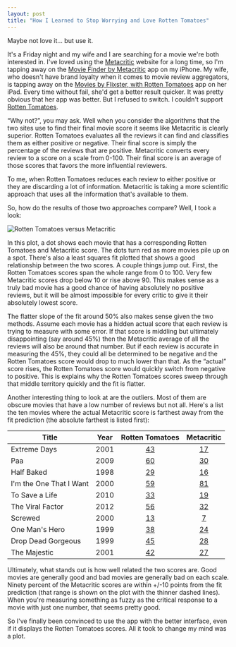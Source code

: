 ```yaml
---
layout: post
title: "How I Learned to Stop Worrying and Love Rotten Tomatoes"
---
```


Maybe not love it... but use it.

It's a Friday night and my wife and I are searching for a movie we're
both interested in. I've loved using the
[Metacritic](http://www.metacritic.com) website for a long time, so
I'm tapping away on the [Movie Finder by
Metacritic](https://itunes.apple.com/us/app/movie-finder-by-metacritic/id422164713?mt=8)
app on my iPhone. My wife, who doesn't have brand loyalty when it
comes to movie review aggregators, is tapping away on the [Movies by
Flixster, with Rotten
Tomatoes](https://itunes.apple.com/us/app/movies-by-flixster-rotten/id284235722?mt=8)
app on her iPad. Every time without fail, she'd get a better result
quicker. It was pretty obvious that her app was better. But I refused
to switch. I couldn't support [Rotten
Tomatoes](http://www.rottentomatoes.com).

“Why not?”, you may ask. Well when you consider the algorithms that
the two sites use to find their final movie score it seems like
Metacritic is clearly superior. Rotten Tomatoes evaluates all the
reviews it can find and classifies them as either positive or
negative. Their final score is simply the percentage of the reviews
that are positive. Metacritic converts every review to a score on a
scale from 0-100. Their final score is an average of those scores that
favors the more influential reviewers.

To me, when Rotten Tomatoes reduces each review to either positive or
they are discarding a lot of information. Metacritic is taking a more
scientific approach that uses all the information that's available to
them.

So, how do the results of those two approaches compare? Well, I took a
look:

![Rotten Tomatoes versus Metacritic](https://dl.dropboxusercontent.com/u/7474408/movieratings_scatter.png)

In this plot, a dot shows each movie that has a corresponding Rotten
Tomatoes and Metacritic score. The dots turn red as more movies pile
up on a spot. There's also a least squares fit plotted that shows a
good relationship between the two scores. A couple things jump
out. First, the Rotten Tomatoes scores span the whole range from 0 to
100. Very few Metacritic scores drop below 10 or rise above 90. This
makes sense as a truly bad movie has a good chance of having
absolutely no positive reviews, but it will be almost impossible for
every critic to give it their absolutely lowest score.

The flatter slope of the fit around 50% also makes sense given the two
methods. Assume each movie has a hidden actual score that each review
is trying to measure with some error. If that score is middling but
ultimately disappointing (say around 45%) then the Metacritic average
of all the reviews will also be around that number. But if each review
is accurate in measuring the 45%, they could all be determined to be
negative and the Rotten Tomatoes score would drop to much lower than
that. As the “actual” score rises, the Rotten Tomatoes score would
quickly switch from negative to positive. This is explains why the
Rotten Tomatoes scores sweep through that middle territory quickly and
the fit is flatter.

Another interesting thing to look at are the outliers. Most of them
are obscure movies that have a low number of reviews but not
all. Here's a list the ten movies where the actual Metacritic score
is farthest away from the fit prediction (the absolute farthest is
listed first):

| Title | Year | Rotten Tomatoes | Metacritic |
| ----- | ---- | :-------------: | :--------: |
| Extreme Days | 2001 | [43](http://www.rottentomatoes.com/m/extreme_days/) | [17](http://www.metacritic.com/movie/extreme-days)
| Paa | 2009 | [60](http://www.rottentomatoes.com/m/1221483-paa/) | [30](http://www.metacritic.com/movie/paa)
| Half Baked | 1998 | [29](http://www.rottentomatoes.com/m/half_baked/) | [16](http://www.metacritic.com/movie/half-baked)
| I'm the One That I Want | 2000 | [59](http://www.rottentomatoes.com/search/?search=i'm+the+one+that+i+want) | [81](http://www.metacritic.com/movie/im-the-one-that-i-want)
| To Save a Life | 2010 | [33](http://www.rottentomatoes.com/m/to_save_a_life/) | [19](http://www.metacritic.com/movie/to-save-a-life)
| The Viral Factor | 2012 | [56](http://www.rottentomatoes.com/search/?search=the+viral+factor) | [32](http://www.metacritic.com/movie/the-viral-factor)
| Screwed | 2000 | [13](http://www.rottentomatoes.com/m/1097242-screwed/) | [7](http://www.metacritic.com/movie/screwed)
| One Man's Hero | 1999 | [38](http://www.rottentomatoes.com/search/?search=one+man's+hero) | [24](http://www.metacritic.com/movie/one-mans-hero)
| Drop Dead Gorgeous | 1999 | [45](http://www.rottentomatoes.com/m/drop_dead_gorgeous/) | [28](http://www.metacritic.com/movie/drop-dead-gorgeous)
| The Majestic | 2001 | [42](http://www.rottentomatoes.com/m/majestic/) | [27](http://www.metacritic.com/movie/the-majestic)

Ultimately, what stands out is how well related the two scores
are. Good movies are generally good and bad movies are generally bad
on each scale. Ninety percent of the Metacritic scores are within
+/-10 points from the fit prediction (that range is shown on the plot
with the thinner dashed lines). When you're measuring something as
fuzzy as the critical response to a movie with just one number, that
seems pretty good.

So I've finally been convinced to use the app with the better
interface, even if it displays the Rotten Tomatoes scores. All it took
to change my mind was a plot.

